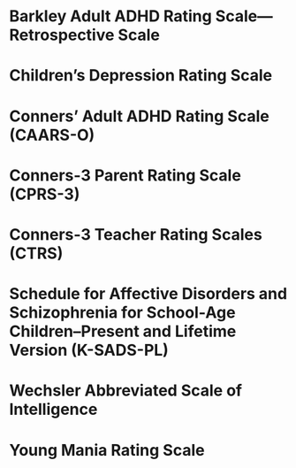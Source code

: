


# Barkley Adult ADHD Rating Scale—Retrospective Scale
# Children’s Depression Rating Scale


# Conners’ Adult ADHD Rating Scale (CAARS-O)
# Conners-3 Parent Rating Scale (CPRS-3)
# Conners-3 Teacher Rating Scales (CTRS)
# Schedule for Affective Disorders and Schizophrenia for School-Age Children–Present and Lifetime Version (K-SADS-PL)

#  Wechsler Abbreviated Scale of Intelligence

# Young Mania Rating Scale